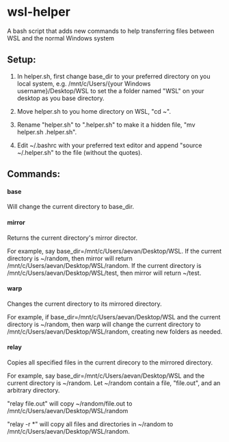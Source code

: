 # wsl-helper
A bash script that adds new commands to help transferring files between WSL and the normal Windows system

## Setup:
1. In helper.sh, first change base_dir to your preferred directory on you local system, e.g. /mnt/c/Users/{your Windows username}/Desktop/WSL to set the a folder named "WSL" on your desktop as you base directory.

2. Move helper.sh to you home directory on WSL, "cd ~". 

3. Rename "helper.sh" to ".helper.sh" to make it a hidden file, "mv helper.sh .helper.sh".

4. Edit ~/.bashrc with your preferred text editor and append "source ~/.helper.sh" to the file (without the quotes).

## Commands:
#### base
Will change the current directory to base_dir.

#### mirror
Returns the current directory's mirror director.

For example, say base_dir=/mnt/c/Users/aevan/Desktop/WSL. If the current directory is ~/random, then mirror will return /mnt/c/Users/aevan/Desktop/WSL/random. If the current directory is /mnt/c/Users/aevan/Desktop/WSL/test, then mirror will return ~/test.

#### warp
Changes the current directory to its mirrored directory.

For example, if base_dir=/mnt/c/Users/aevan/Desktop/WSL and the current directory is ~/random, then warp will change the current directory to /mnt/c/Users/aevan/Desktop/WSL/random, creating new folders as needed.

#### relay
Copies all specified files in the current direcory to the mirrored directory.

For example, say base_dir=/mnt/c/Users/aevan/Desktop/WSL and the current directory is ~/random. Let ~/random contain a file, "file.out", and an arbitrary directory. 

"relay file.out" will copy ~/random/file.out to /mnt/c/Users/aevan/Desktop/WSL/random

"relay -r \*" will copy all files and directories in ~/random to /mnt/c/Users/aevan/Desktop/WSL/random.

